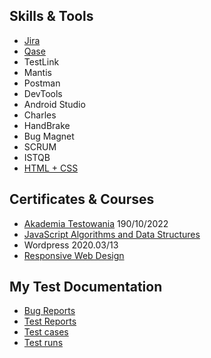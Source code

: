 ## Skills & Tools
- [Jira](https://rafalskowronski.atlassian.net/jira/software/projects/MYP/boards/10)
- [Qase](https://app.qase.io/project/MYP?view=1&suite=1https://app.qase.io/project/MYP?view=1&suite=1)
- TestLink
- Mantis
- Postman
- DevTools
- Android Studio
- Charles
- HandBrake
- Bug Magnet
- SCRUM
- ISTQB
- [HTML + CSS](https://codepen.io/rgskowronski/pen/gKWxvE)

## Certificates & Courses
- [Akademia Testowania](https://testuj.pl/karta-szkolenia/kurs-it-online-akademia-testowania-dzienna) 190/10/2022
- [JavaScript Algorithms and Data Structures](https://www.freecodecamp.org/certification/rafalskowronskipl/javascript-algorithms-and-data-structures)
- Wordpress 2020.03/13
- [Responsive Web Design](https://www.freecodecamp.org/certification/rafalskowronskipl/responsive-web-design)


## My Test Documentation 
- [Bug Reports](https://rafalskowronski.atlassian.net/jira/software/projects/MYP/boards/10)
- [Test Reports](https://rafalskowronski.atlassian.net/jira/software/projects/MYP/issues/)
- [Test cases](https://app.qase.io/project/MYP?view=1&suite=1https://app.qase.io/project/MYP?view=1&suite=1)
- [Test runs](https://app.qase.io/run/MYP)
